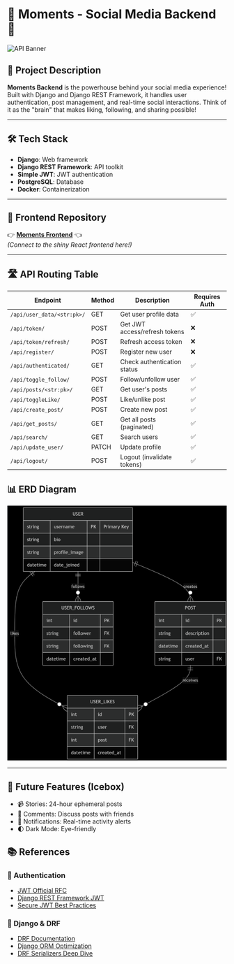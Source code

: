 
# 🚀 Moments - Social Media Backend  🚀

![API Banner](https://media3.giphy.com/media/v1.Y2lkPTc5MGI3NjExMXlnZ2g5YmozcDF3OHFkZHpsNHVibWlsOGg5dmptNHhmbzBuOHduNCZlcD12MV9pbnRlcm5hbF9naWZfYnlfaWQmY3Q9Zw/ZVik7pBtu9dNS/giphy.gif)

## 📌 Project Description
**Moments Backend** is the powerhouse behind your social media experience! Built with Django and Django REST Framework, it handles user authentication, post management, and real-time social interactions. Think of it as the "brain" that makes liking, following, and sharing possible!

----
## 🛠️ Tech Stack

- **Django**: Web framework
- **Django REST Framework**: API toolkit
- **Simple JWT**: JWT authentication
- **PostgreSQL**: Database
- **Docker**: Containerization


---

## 🔗 Frontend Repository
👉 **[Moments Frontend](https://git.generalassemb.ly/maysahabbash92/social-media-frontend.git)** 👈  
*(Connect to the shiny React frontend here!)*

---







## 🛣️ API Routing Table

| Endpoint | Method | Description | Requires Auth |
|----------|--------|-------------|---------------|
| `/api/user_data/<str:pk>/` | GET | Get user profile data | ✅ |
| `/api/token/` | POST | Get JWT access/refresh tokens | ❌ |
| `/api/token/refresh/` | POST | Refresh access token | ❌ |
| `/api/register/` | POST | Register new user | ❌ |
| `/api/authenticated/` | GET | Check authentication status | ✅ |
| `/api/toggle_follow/` | POST | Follow/unfollow user | ✅ |
| `/api/posts/<str:pk>/` | GET | Get user's posts | ✅ |
| `/api/toggleLike/` | POST | Like/unlike post | ✅ |
| `/api/create_post/` | POST | Create new post | ✅ |
| `/api/get_posts/` | GET | Get all posts (paginated) | ✅ |
| `/api/search/` | GET | Search users | ✅ |
| `/api/update_user/` | PATCH | Update profile | ✅ |
| `/api/logout/` | POST | Logout (invalidate tokens) | ✅ |









## 📊 ERD Diagram



![alt text](image.png)

---

## 🚀 Future Features (Icebox)
- 📹 Stories: 24-hour ephemeral posts
- 💬 Comments: Discuss posts with friends
- 🔔 Notifications: Real-time activity alerts
- 🌓 Dark Mode: Eye-friendly 


## 📚 References 

### 🔐 Authentication
- [JWT Official RFC](https://datatracker.ietf.org/doc/html/rfc7519)
- [Django REST Framework JWT](https://django-rest-framework-simplejwt.readthedocs.io/)
- [Secure JWT Best Practices](https://auth0.com/blog/a-look-at-the-latest-draft-for-jwt-bcp/)

### 🐍 Django & DRF
- [DRF Documentation](https://www.django-rest-framework.org/)
- [Django ORM Optimization](https://docs.djangoproject.com/en/stable/topics/db/optimization/)
- [DRF Serializers Deep Dive](https://www.django-rest-framework.org/api-guide/serializers/)


